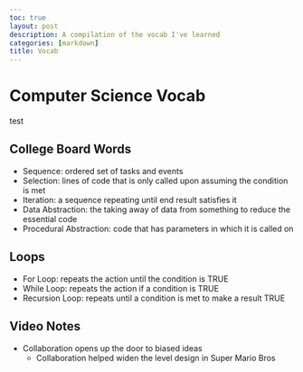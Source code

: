 ```yaml
---
toc: true
layout: post
description: A compilation of the vocab I've learned
categories: [markdown]
title: Vocab
---
```


# Computer Science Vocab
test

## College Board Words
- Sequence: ordered set of tasks and events
- Selection: lines of code that is only called upon assuming the condition is met
- Iteration: a sequence repeating until end result satisfies it
- Data Abstraction: the taking away of data from something to reduce the essential code
- Procedural Abstraction: code that has parameters in which it is called on
## Loops
- For Loop: repeats the action until the condition is TRUE
- While Loop: repeats the action if a condition is TRUE
- Recursion Loop: repeats until a condition is met to make a result TRUE

## Video Notes
- Collaboration opens up the door to biased ideas
    - Collaboration helped widen the level design in Super Mario Bros
